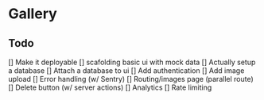 # Gallery

## Todo

[] Make it deployable
[] scafolding basic ui with mock data
[] Actually setup a database
[] Attach a database to ui
[] Add authentication
[] Add image upload
[] Error handling (w/ Sentry)
[] Routing/images page (parallel route)
[] Delete button (w/ server actions)
[] Analytics
[] Rate limiting
